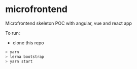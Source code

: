 # microfrontend

Microfrontend skeleton POC with angular, vue and react app 

To run:

- clone this repo
```bash
> yarn
> lerna bootstrap
> yarn start
```

